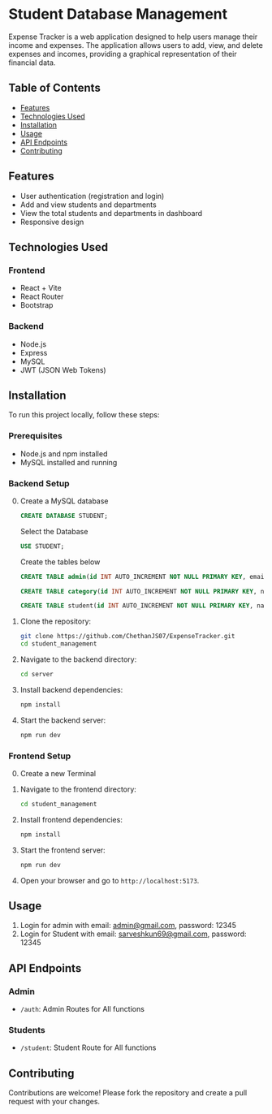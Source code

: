 # Student Database Management

Expense Tracker is a web application designed to help users manage their income and expenses. The application allows users to add, view, and delete expenses and incomes, providing a graphical representation of their financial data.

## Table of Contents

- [Features](#features)
- [Technologies Used](#technologies-used)
- [Installation](#installation)
- [Usage](#usage)
- [API Endpoints](#api-endpoints)
- [Contributing](#contributing)

## Features

- User authentication (registration and login)
- Add and view students and departments
- View the total students and departments in dashboard
- Responsive design

## Technologies Used

### Frontend

- React + Vite
- React Router
- Bootstrap

### Backend

- Node.js
- Express
- MySQL
- JWT (JSON Web Tokens)

## Installation

To run this project locally, follow these steps:

### Prerequisites

- Node.js and npm installed
- MySQL installed and running

### Backend Setup

0. Create a MySQL database
   ```sql
   CREATE DATABASE STUDENT;
   ```
   Select the Database
   ```sql
   USE STUDENT;
   ```
   Create the tables below
   ```sql
   CREATE TABLE admin(id INT AUTO_INCREMENT NOT NULL PRIMARY KEY, email VARCHAR(50) NOT NULL, password VARCHAR(150) NOT NULL);
   ```
   ```sql
   CREATE TABLE category(id INT AUTO_INCREMENT NOT NULL PRIMARY KEY, name VARCHAR(255) NOT NULL);
   ```
   ```sql
   CREATE TABLE student(id INT AUTO_INCREMENT NOT NULL PRIMARY KEY, name VARCHAR(30) NOT NULL, email VARCHAR(50) NOT NULL,password VARCHAR(150) NOT NULL, regno VARCHAR(10) NOT NULL, dept_id INT, FOREIGN KEY (dept_id) REFERENCES category(id));
   ```

1. Clone the repository:

    ```bash
    git clone https://github.com/ChethanJS07/ExpenseTracker.git
    cd student_management
    ```

2. Navigate to the backend directory:

    ```bash
    cd server
    ```

3. Install backend dependencies:

    ```bash
    npm install
    ```

4. Start the backend server:

    ```bash
    npm run dev
    ```

### Frontend Setup
0. Create a new Terminal
1. Navigate to the frontend directory:

    ```bash
    cd student_management
    ```

2. Install frontend dependencies:

    ```bash
    npm install
    ```

3. Start the frontend server:

    ```bash
    npm run dev
    ```

4. Open your browser and go to `http://localhost:5173`.

## Usage

1. Login for admin with email: admin@gmail.com, password: 12345
2. Login for Student with email: sarveshkun69@gmail.com, password: 12345

## API Endpoints

### Admin

- `/auth`: Admin Routes for All functions

### Students

-  `/student`: Student Route for All functions

## Contributing

Contributions are welcome! Please fork the repository and create a pull request with your changes.

